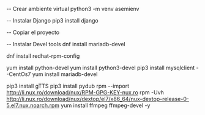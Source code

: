 -- Crear ambiente virtual
python3 -m venv asemienv

-- Instalar Django
pip3 install django

-- Copiar el proyecto

-- Instalar Devel tools
dnf install mariadb-devel

dnf install redhat-rpm-config

yum install python-devel
yum install python3-devel
pip3 install mysqlclient
--CentOs7
yum install mariadb-devel

pip3 install gTTS
pip3 install pydub
rpm --import http://li.nux.ro/download/nux/RPM-GPG-KEY-nux.ro
rpm -Uvh http://li.nux.ro/download/nux/dextop/el7/x86_64/nux-dextop-release-0-5.el7.nux.noarch.rpm
yum install ffmpeg ffmpeg-devel -y
